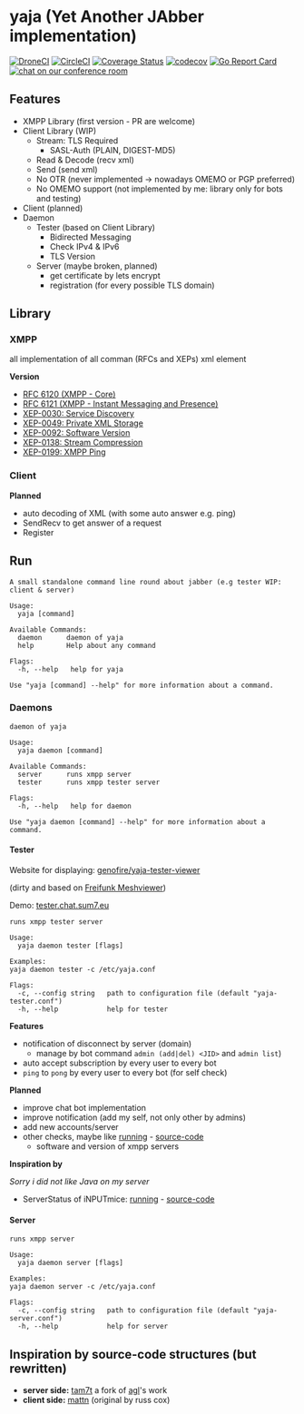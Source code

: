 # yaja (Yet Another JAbber implementation)

[![DroneCI](https://ci.sum7.eu/api/badges/genofire/yaja/status.svg?branch=master)](https://ci.sum7.eu/genofire/yaja)
[![CircleCI](https://circleci.com/gh/genofire/yaja/tree/master.svg?style=shield)](https://circleci.com/gh/genofire/yaja/tree/master)
[![Coverage Status](https://coveralls.io/repos/github/genofire/yaja/badge.svg?branch=master)](https://coveralls.io/github/genofire/yaja?branch=master)
[![codecov](https://codecov.io/gh/genofire/yaja/branch/master/graph/badge.svg)](https://codecov.io/gh/genofire/yaja)
[![Go Report Card](https://goreportcard.com/badge/github.com/genofire/yaja)](https://goreportcard.com/report/github.com/genofire/yaja)
[![chat on our conference room](https://camo.githubusercontent.com/a839cc0a3d4dac7ec82237381b165dd144365b6d/68747470733a2f2f74696e7975726c2e636f6d2f6a6f696e7468656d7563)](https://conversations.im/j/yaja@conference.chat.sum7.eu)

## Features
- XMPP Library (first version - PR are welcome)
- Client Library (WIP)
	-	Stream: TLS Required
		- SASL-Auth (PLAIN, DIGEST-MD5)
	- Read & Decode (recv xml)
	- Send (send xml)
	- No OTR (never implemented -> nowadays OMEMO or PGP preferred)
	- No OMEMO support (not implemented by me: library only for bots and testing)
- Client (planned)
- Daemon
	- Tester (based on Client Library)
		- Bidirected Messaging
		- Check IPv4 & IPv6
		- TLS Version
	- Server (maybe broken, planned)
		- get certificate by lets encrypt
		- registration (for every possible TLS domain)

## Library

### XMPP
all implementation of all comman (RFCs and XEPs) xml element

**Version**
- [RFC 6120 (XMPP - Core)](https://xmpp.org/rfcs/rfc6120.html)
- [RFC 6121 (XMPP - Instant Messaging and Presence)](https://xmpp.org/rfcs/rfc6121.html)
- [XEP-0030: Service Discovery](https://xmpp.org/extensions/xep-0030.html)
- [XEP-0049: Private XML Storage](https://xmpp.org/extensions/xep-0049.html)
- [XEP-0092: Software Version](https://xmpp.org/extensions/xep-0092.html)
- [XEP-0138: Stream Compression](https://xmpp.org/extensions/xep-0138.html)
- [XEP-0199: XMPP Ping](https://xmpp.org/extensions/xep-0199.html)

### Client

**Planned**
- auto decoding of XML (with some auto answer  e.g. ping)
- SendRecv to get answer of a request
- Register

## Run

```
A small standalone command line round about jabber (e.g tester WIP: client & server)

Usage:
  yaja [command]

Available Commands:
  daemon      daemon of yaja
  help        Help about any command

Flags:
  -h, --help   help for yaja

Use "yaja [command] --help" for more information about a command.

```

### Daemons
```
daemon of yaja

Usage:
  yaja daemon [command]

Available Commands:
  server      runs xmpp server
  tester      runs xmpp tester server

Flags:
  -h, --help   help for daemon

Use "yaja daemon [command] --help" for more information about a command.
```
#### Tester
Website for displaying: [genofire/yaja-tester-viewer](https://github.com/genofire/yaja-tester-viewer/tree/master)

(dirty and based on [Freifunk Meshviewer](https://github.com/ffrgb/meshviewer/))

Demo: [tester.chat.sum7.eu](https://tester.chat.sum7.eu)

```
runs xmpp tester server

Usage:
  yaja daemon tester [flags]

Examples:
yaja daemon tester -c /etc/yaja.conf

Flags:
  -c, --config string   path to configuration file (default "yaja-tester.conf")
  -h, --help            help for tester

```
**Features**
- notification of disconnect by server (domain)
	- manage by bot command `admin (add|del) <JID>` and `admin list`)
- auto accept subscription by every user to every bot
- `ping` to `pong` by every user to every bot (for self check)

**Planned**
- improve chat bot implementation
- improve notification (add my self, not only other by admins)
- add new accounts/server
- other checks, maybe like [running](https://conversations.im/compliance/) - [source-code](https://github.com/iNPUTmice/ComplianceTester)
	- software and version of xmpp servers

**Inspiration by**

*Sorry i did not like Java on my server*
- ServerStatus of iNPUTmice: [running](https://status.conversations.im/) - [source-code](https://github.com/iNPUTmice/ServerStatus)

#### Server
```
runs xmpp server

Usage:
  yaja daemon server [flags]

Examples:
yaja daemon server -c /etc/yaja.conf

Flags:
  -c, --config string   path to configuration file (default "yaja-server.conf")
  -h, --help            help for server
```

## Inspiration by source-code structures (but rewritten)
- **server side:** [tam7t](https://github.com/tam7t/xmpp) a fork of [agl](https://github.com/agl)'s work
- **client side:** [mattn](https://github.com/mattn/go-xmpp) (original by russ cox)

